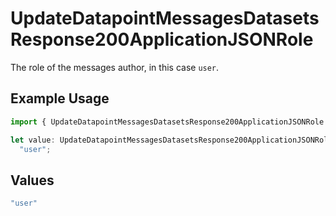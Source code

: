 # UpdateDatapointMessagesDatasetsResponse200ApplicationJSONRole

The role of the messages author, in this case `user`.

## Example Usage

```typescript
import { UpdateDatapointMessagesDatasetsResponse200ApplicationJSONRole } from "@orq-ai/node/models/operations";

let value: UpdateDatapointMessagesDatasetsResponse200ApplicationJSONRole =
  "user";
```

## Values

```typescript
"user"
```
